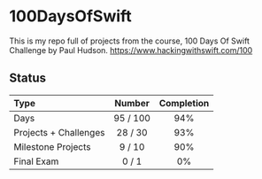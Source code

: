 # 100DaysOfSwift

This is my repo full of projects from the course, 100 Days Of Swift Challenge by Paul Hudson.
https://www.hackingwithswift.com/100

## Status

Type               | Number  | Completion
:---               |  :---:  |   :---:
Days           |  95 / 100 | 94%
Projects + Challenges |  28 / 30 | 93%
Milestone Projects |  9 / 10 | 90%
Final Exam         |  0 / 1  | 0%

